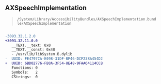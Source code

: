 ## AXSpeechImplementation

> `/System/Library/AccessibilityBundles/AXSpeechImplementation.bundle/AXSpeechImplementation`

```diff

-3093.32.1.2.0
+3093.32.11.0.0
   __TEXT.__text: 0x0
   __TEXT.__const: 0x48
   - /usr/lib/libSystem.B.dylib
-  UUID: FE4797CA-E09B-31DF-BF46-DCF23BA454D2
+  UUID: 6BD02776-FB0A-3F54-8E48-9FAA64114CCB
   Functions: 0
   Symbols:   2
   CStrings:  0

```
